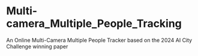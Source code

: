 # Multi-camera_Multiple_People_Tracking
 An Online Multi-Camera Multiple People Tracker based on the 2024 AI City Challenge winning paper
